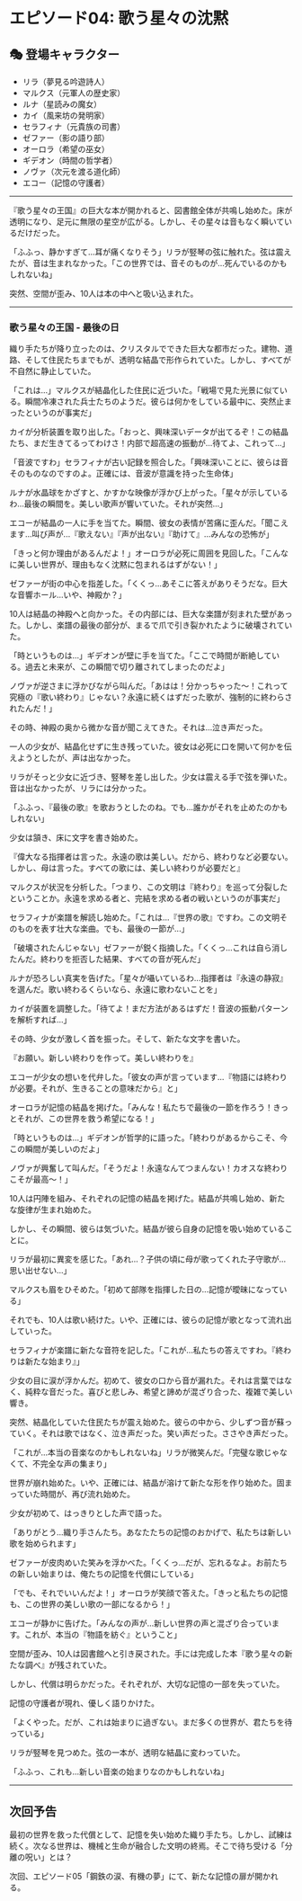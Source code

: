 # エピソード04: 歌う星々の沈黙

## 🎭 登場キャラクター
- リラ（夢見る吟遊詩人）
- マルクス（元軍人の歴史家）
- ルナ（星読みの魔女）
- カイ（風来坊の発明家）
- セラフィナ（元貴族の司書）
- ゼファー（影の語り部）
- オーロラ（希望の巫女）
- ギデオン（時間の哲学者）
- ノヴァ（次元を渡る道化師）
- エコー（記憶の守護者）

---

『歌う星々の王国』の巨大な本が開かれると、図書館全体が共鳴し始めた。床が透明になり、足元に無限の星空が広がる。しかし、その星々は音もなく瞬いているだけだった。

「ふふっ、静かすぎて...耳が痛くなりそう」リラが竪琴の弦に触れた。弦は震えたが、音は生まれなかった。「この世界では、音そのものが...死んでいるのかもしれないね」

突然、空間が歪み、10人は本の中へと吸い込まれた。

---

### 歌う星々の王国 - 最後の日

織り手たちが降り立ったのは、クリスタルでできた巨大な都市だった。建物、道路、そして住民たちまでもが、透明な結晶で形作られていた。しかし、すべてが不自然に静止していた。

「これは...」マルクスが結晶化した住民に近づいた。「戦場で見た光景に似ている。瞬間冷凍された兵士たちのようだ。彼らは何かをしている最中に、突然止まったというのが事実だ」

カイが分析装置を取り出した。「おっと、興味深いデータが出てるぞ！この結晶たち、まだ生きてるってわけさ！内部で超高速の振動が...待てよ、これって...」

「音波ですわ」セラフィナが古い記録を照合した。「興味深いことに、彼らは音そのものなのですのよ。正確には、音波が意識を持った生命体」

ルナが水晶球をかざすと、かすかな映像が浮かび上がった。「星々が示しているわ...最後の瞬間を。美しい歌声が響いていた。それが突然...」

エコーが結晶の一人に手を当てた。瞬間、彼女の表情が苦痛に歪んだ。「聞こえます...叫び声が...『歌えない』『声が出ない』『助けて』...みんなの恐怖が」

「きっと何か理由があるんだよ！」オーロラが必死に周囲を見回した。「こんなに美しい世界が、理由もなく沈黙に包まれるはずがない！」

ゼファーが街の中心を指差した。「くくっ...あそこに答えがありそうだな。巨大な音響ホール...いや、神殿か？」

10人は結晶の神殿へと向かった。その内部には、巨大な楽譜が刻まれた壁があった。しかし、楽譜の最後の部分が、まるで爪で引き裂かれたように破壊されていた。

「時というものは...」ギデオンが壁に手を当てた。「ここで時間が断絶している。過去と未来が、この瞬間で切り離されてしまったのだよ」

ノヴァが逆さまに浮かびながら叫んだ。「あはは！分かっちゃった〜！これって究極の『歌い終わり』じゃない？永遠に続くはずだった歌が、強制的に終わらされたんだ！」

その時、神殿の奥から微かな音が聞こえてきた。それは...泣き声だった。

一人の少女が、結晶化せずに生き残っていた。彼女は必死に口を開いて何かを伝えようとしたが、声は出なかった。

リラがそっと少女に近づき、竪琴を差し出した。少女は震える手で弦を弾いた。音は出なかったが、リラには分かった。

「ふふっ、『最後の歌』を歌おうとしたのね。でも...誰かがそれを止めたのかもしれない」

少女は頷き、床に文字を書き始めた。

『偉大なる指揮者は言った。永遠の歌は美しい。だから、終わりなど必要ない。しかし、母は言った。すべての歌には、美しい終わりが必要だと』

マルクスが状況を分析した。「つまり、この文明は『終わり』を巡って分裂したということか。永遠を求める者と、完結を求める者の戦いというのが事実だ」

セラフィナが楽譜を解読し始めた。「これは...『世界の歌』ですわ。この文明そのものを表す壮大な楽曲。でも、最後の一節が...」

「破壊されたんじゃない」ゼファーが鋭く指摘した。「くくっ...これは自ら消したんだ。終わりを拒否した結果、すべての音が死んだ」

ルナが恐ろしい真実を告げた。「星々が囁いているわ...指揮者は『永遠の静寂』を選んだ。歌い終わるくらいなら、永遠に歌わないことを」

カイが装置を調整した。「待てよ！まだ方法があるはずだ！音波の振動パターンを解析すれば...」

その時、少女が激しく首を振った。そして、新たな文字を書いた。

『お願い。新しい終わりを作って。美しい終わりを』

エコーが少女の想いを代弁した。「彼女の声が言っています...『物語には終わりが必要。それが、生きることの意味だから』と」

オーロラが記憶の結晶を掲げた。「みんな！私たちで最後の一節を作ろう！きっとそれが、この世界を救う希望になる！」

「時というものは...」ギデオンが哲学的に語った。「終わりがあるからこそ、今この瞬間が美しいのだよ」

ノヴァが興奮して叫んだ。「そうだよ！永遠なんてつまんない！カオスな終わりこそが最高〜！」

10人は円陣を組み、それぞれの記憶の結晶を掲げた。結晶が共鳴し始め、新たな旋律が生まれ始めた。

しかし、その瞬間、彼らは気づいた。結晶が彼ら自身の記憶を吸い始めていることに。

リラが最初に異変を感じた。「あれ...？子供の頃に母が歌ってくれた子守歌が...思い出せない...」

マルクスも眉をひそめた。「初めて部隊を指揮した日の...記憶が曖昧になっている」

それでも、10人は歌い続けた。いや、正確には、彼らの記憶が歌となって流れ出していった。

セラフィナが楽譜に新たな音符を記した。「これが...私たちの答えですわ。『終わりは新たな始まり』」

少女の目に涙が浮かんだ。初めて、彼女の口から音が漏れた。それは言葉ではなく、純粋な音だった。喜びと悲しみ、希望と諦めが混ざり合った、複雑で美しい響き。

突然、結晶化していた住民たちが震え始めた。彼らの中から、少しずつ音が蘇っていく。それは歌ではなく、泣き声だった。笑い声だった。ささやき声だった。

「これが...本当の音楽なのかもしれないね」リラが微笑んだ。「完璧な歌じゃなくて、不完全な声の集まり」

世界が崩れ始めた。いや、正確には、結晶が溶けて新たな形を作り始めた。固まっていた時間が、再び流れ始めた。

少女が初めて、はっきりとした声で語った。

「ありがとう...織り手さんたち。あなたたちの記憶のおかげで、私たちは新しい歌を始められます」

ゼファーが皮肉めいた笑みを浮かべた。「くくっ...だが、忘れるなよ。お前たちの新しい始まりは、俺たちの記憶を代償にしている」

「でも、それでいいんだよ！」オーロラが笑顔で答えた。「きっと私たちの記憶も、この世界の美しい歌の一部になるから！」

エコーが静かに告げた。「みんなの声が...新しい世界の声と混ざり合っています。これが、本当の『物語を紡ぐ』ということ」

空間が歪み、10人は図書館へと引き戻された。手には完成した本『歌う星々の新たな調べ』が残されていた。

しかし、代償は明らかだった。それぞれが、大切な記憶の一部を失っていた。

記憶の守護者が現れ、優しく語りかけた。

「よくやった。だが、これは始まりに過ぎない。まだ多くの世界が、君たちを待っている」

リラが竪琴を見つめた。弦の一本が、透明な結晶に変わっていた。

「ふふっ、これも...新しい音楽の始まりなのかもしれないね」

---

## 次回予告

最初の世界を救った代償として、記憶を失い始めた織り手たち。しかし、試練は続く。次なる世界は、機械と生命が融合した文明の終焉。そこで待ち受ける「分離の呪い」とは？

次回、エピソード05「鋼鉄の涙、有機の夢」にて、新たな記憶の扉が開かれる。